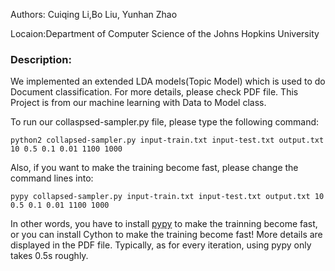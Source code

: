 Authors: Cuiqing Li,Bo Liu, Yunhan Zhao

Locaion:Department of Computer Science of the Johns Hopkins University

### Description:
We implemented an extended LDA models(Topic Model) which is used to do Document classification. 
For more details, please check PDF file. This Project is from our machine learning with Data to Model class. 

To run our collaspsed-sampler.py file, please type the following command:
```
python2 collapsed-sampler.py input-train.txt input-test.txt output.txt 10 0.5 0.1 0.01 1100 1000
```

Also, if you want to make the training become fast, please change the command lines into:

```
pypy collapsed-sampler.py input-train.txt input-test.txt output.txt 10 0.5 0.1 0.01 1100 1000
```
In other words, you have to install [pypy](http://pypy.org/download.html) to make the trainning become fast, or you can install Cython to make the training become fast! More details are displayed in the PDF file. Typically, as for every iteration, using pypy only takes 0.5s roughly. 



